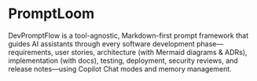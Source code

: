 # PromptLoom
DevPromptFlow is a tool-agnostic, Markdown-first prompt framework that guides AI assistants through every software development phase—requirements, user stories, architecture (with Mermaid diagrams &amp; ADRs), implementation (with docs), testing, deployment, security reviews, and release notes—using Copilot Chat modes and memory management.
